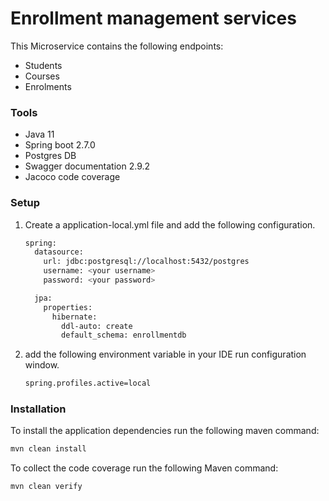 # Enrollment management services
This Microservice contains the following endpoints:

- Students
- Courses
- Enrolments

### Tools
- Java 11
- Spring boot 2.7.0
- Postgres DB
- Swagger documentation 2.9.2
- Jacoco code coverage

### Setup
1. Create a application-local.yml file and add the following configuration.
    
    ```sh
    spring:
      datasource:
        url: jdbc:postgresql://localhost:5432/postgres
        username: <your username>
        password: <your password>
    
      jpa:
        properties:
          hibernate:
            ddl-auto: create
            default_schema: enrollmentdb
    ```
2. add the following environment variable in your IDE run configuration window.

    ```sh
    spring.profiles.active=local
    ```
### Installation

To install the application dependencies run the following maven command:

```sh
mvn clean install
```

To collect the code coverage run the following Maven command:

```sh
mvn clean verify
```


